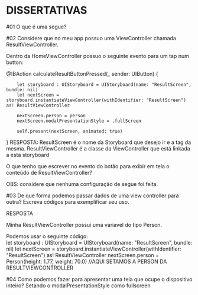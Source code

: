 #  DISSERTATIVAS

#01
O que é uma segue?

#02
Considere que no meu app possuo uma ViewController chamada ResultViewController.

Dentro da HomeViewController possuo o seguinte evento para um tap num button:

@IBAction calculateResultButtonPressed(_ sender: UIButton) {
    
        let storyboard : UIStoryboard = UIStoryboard(name: "ResultScreen", bundle: nil)
        let nextScreen = storyboard.instantiateViewController(withIdentifier: "ResultScreen") as! ResultViewController
        
        nextScreen.person = person
        nextScreen.modalPresentationStyle = .fullScreen
        
        self.present(nextScreen, animated: true)
        
        
} RESPOSTA: ResultScreen é o nome da Storyboard que desejo ir e a tag da mesma. ResultViewController é a classe da ViewController que está linkada a esta storyboard

O que tenho que escrever no evento do botão para exibir em tela o conteúdo de ResultViewController?

OBS: considere que nenhuma configuração de segue foi feita.

#03
De que forma podemos passar dados de uma view controller para outra? Escreva códigos para exemplificar seu uso.

RESPOSTA

Minha ResultViewController possuí uma variavel do tipo Person.

Podemos usar o seguinte código:  
        let storyboard : UIStoryboard = UIStoryboard(name: "ResultScreen", bundle: nil)
        let nextScreen = storyboard.instantiateViewController(withIdentifier: "ResultScreen") as! ResultViewController
        nextScreen.person = Person(height: 1.77, weight: 70.0) //AQUI SETAMOS A PERSON DA RESULTVIEWCONTROLLER

#04
Como podemos fazer para apresentar uma tela que ocupe o dispositivo inteiro?
 Setando o modalPresentationStyle como fullscreen
